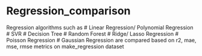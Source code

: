 # Regression_comparison
Regression algorithms such as # Linear Regression/ Polynomial Regression # SVR # Decision Tree # Random Forest # Ridge/ Lasso Regression # Poisson Regression # Gaussian Regression are compared based on r2, mae, mse, rmse metrics on make_regression dataset
